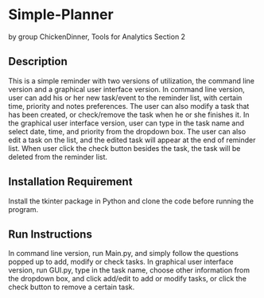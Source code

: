 # Simple-Planner
by group ChickenDinner, Tools for Analytics Section 2

## Description
This is a simple reminder with two versions of utilization, the command line version and a graphical user interface version.
In command line version, user can add his or her new task/event to the reminder list, with certain time, priority and notes preferences. The user can also modify a task that has been created, or check/remove the task when he or she finishes it.
In the graphical user interface version, user can type in the task name and select date, time, and priority from the dropdown box. The user can also edit a task on the list, and the edited task will appear at the end of reminder list. When user click the check button besides the task, the task will be deleted from the reminder list.

## Installation Requirement
Install the tkinter package in Python and clone the code before running the program.

## Run Instructions
In command line version, run Main.py, and simply follow the questions popped up to add, modify or check tasks.
In graphical user interface version, run GUI.py, type in the task name, choose other information from the dropdown box, and click add/edit to add or modify tasks, or click the check button to remove a certain task.
